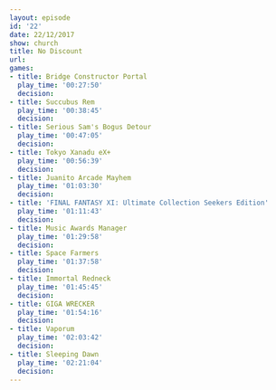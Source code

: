 ```yaml
---
layout: episode
id: '22'
date: 22/12/2017
show: church
title: No Discount
url: 
games:
- title: Bridge Constructor Portal
  play_time: '00:27:50'
  decision: 
- title: Succubus Rem
  play_time: '00:38:45'
  decision: 
- title: Serious Sam's Bogus Detour
  play_time: '00:47:05'
  decision: 
- title: Tokyo Xanadu eX+
  play_time: '00:56:39'
  decision: 
- title: Juanito Arcade Mayhem
  play_time: '01:03:30'
  decision: 
- title: 'FINAL FANTASY XI: Ultimate Collection Seekers Edition'
  play_time: '01:11:43'
  decision: 
- title: Music Awards Manager
  play_time: '01:29:58'
  decision: 
- title: Space Farmers
  play_time: '01:37:58'
  decision: 
- title: Immortal Redneck
  play_time: '01:45:45'
  decision: 
- title: GIGA WRECKER
  play_time: '01:54:16'
  decision: 
- title: Vaporum
  play_time: '02:03:42'
  decision: 
- title: Sleeping Dawn
  play_time: '02:21:04'
  decision: 
---
```

